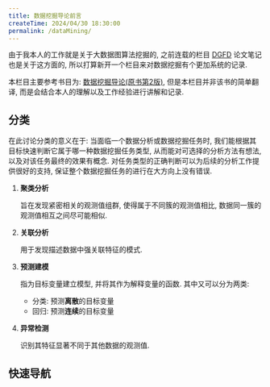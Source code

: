 ```yaml
---
title: 数据挖掘导论前言
createTime: 2024/04/30 18:30:00
permalink: /dataMining/
---
```

由于我本人的工作就是关于大数据图算法挖掘的, 之前连载的栏目 [DGFD](/paperNote/9hfux33n/) 论文笔记也是关于这方面的, 所以打算新开一个栏目来对数据挖掘有个更加系统的记录.

本栏目主要参考书目为: [数据挖掘导论(原书第2版)](https://book.douban.com/subject/34798830/), 但是本栏目并非该书的简单翻译, 而是会结合本人的理解以及工作经验进行讲解和记录.

## 分类
在此讨论分类的意义在于: 当面临一个数据分析或数据挖掘任务时, 我们能根据其目标快速判断它属于哪一种数据挖掘任务类型, 从而能对可选择的分析方法有想法, 以及对该任务最终的效果有概念. 对任务类型的正确判断可以为后续的分析工作提供很好的支持, 保证整个数据挖掘任务的进行在大方向上没有错误.

1. **聚类分析**
     
     旨在发现紧密相关的观测值组群, 使得属于不同簇的观测值相比, 数据同一簇的观测值相互之间尽可能相似.

2. **关联分析**

     用于发现描述数据中强关联特征的模式.

3. **预测建模**

     指为目标变量建立模型, 并将其作为解释变量的函数. 其中又可以分为两类: 
     -   分类: 预测**离散**的目标变量
     -   回归: 预测**连续**的目标变量

4. **异常检测**

     识别其特征显著不同于其他数据的观测值.

## 快速导航
<CardGrid>
  <LinkCard title="数据" href="/dataMining/2lllinx7/" />
  <LinkCard title="关联分析" href="/dataMining/j32xc8g7/" />
</CardGrid>